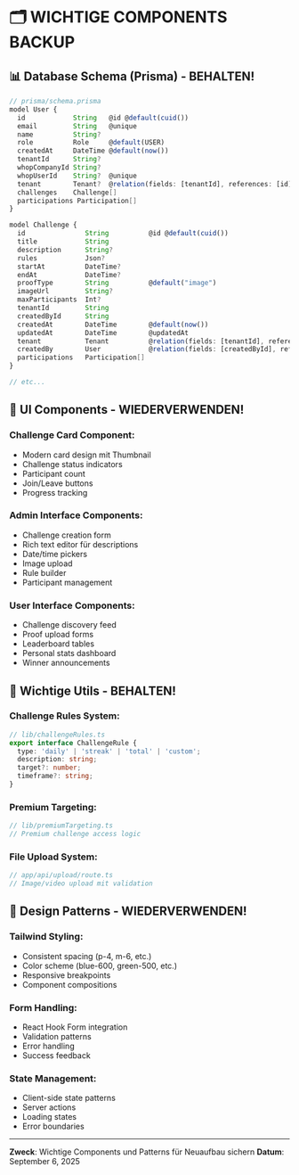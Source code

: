 # 🗂️ WICHTIGE COMPONENTS BACKUP

## 📊 Database Schema (Prisma) - BEHALTEN!
```typescript
// prisma/schema.prisma
model User {
  id            String   @id @default(cuid())
  email         String   @unique
  name          String?
  role          Role     @default(USER)
  createdAt     DateTime @default(now())
  tenantId      String?
  whopCompanyId String?
  whopUserId    String?  @unique
  tenant        Tenant?  @relation(fields: [tenantId], references: [id])
  challenges    Challenge[]
  participations Participation[]
}

model Challenge {
  id               String          @id @default(cuid())
  title            String
  description      String?
  rules            Json?
  startAt          DateTime?
  endAt            DateTime?
  proofType        String          @default("image")
  imageUrl         String?
  maxParticipants  Int?
  tenantId         String
  createdById      String
  createdAt        DateTime        @default(now())
  updatedAt        DateTime        @updatedAt
  tenant           Tenant          @relation(fields: [tenantId], references: [id])
  createdBy        User            @relation(fields: [createdById], references: [id])
  participations   Participation[]
}

// etc...
```

## 🎨 UI Components - WIEDERVERWENDEN!

### Challenge Card Component:
- Modern card design mit Thumbnail
- Challenge status indicators
- Participant count
- Join/Leave buttons
- Progress tracking

### Admin Interface Components:
- Challenge creation form
- Rich text editor für descriptions
- Date/time pickers
- Image upload
- Rule builder
- Participant management

### User Interface Components:
- Challenge discovery feed
- Proof upload forms
- Leaderboard tables
- Personal stats dashboard
- Winner announcements

## 🔧 Wichtige Utils - BEHALTEN!

### Challenge Rules System:
```typescript
// lib/challengeRules.ts
export interface ChallengeRule {
  type: 'daily' | 'streak' | 'total' | 'custom';
  description: string;
  target?: number;
  timeframe?: string;
}
```

### Premium Targeting:
```typescript
// lib/premiumTargeting.ts
// Premium challenge access logic
```

### File Upload System:
```typescript
// app/api/upload/route.ts
// Image/video upload mit validation
```

## 📱 Design Patterns - WIEDERVERWENDEN!

### Tailwind Styling:
- Consistent spacing (p-4, m-6, etc.)
- Color scheme (blue-600, green-500, etc.)
- Responsive breakpoints
- Component compositions

### Form Handling:
- React Hook Form integration
- Validation patterns
- Error handling
- Success feedback

### State Management:
- Client-side state patterns
- Server actions
- Loading states
- Error boundaries

---

**Zweck**: Wichtige Components und Patterns für Neuaufbau sichern
**Datum**: September 6, 2025
